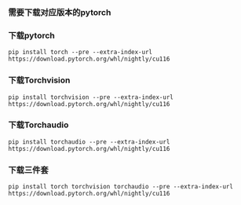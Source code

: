 ### 需要下载对应版本的pytorch

### 下载pytorch
```
pip install torch --pre --extra-index-url https://download.pytorch.org/whl/nightly/cu116

```
### 下载Torchvision
```
pip install torchvision --pre --extra-index-url https://download.pytorch.org/whl/nightly/cu116

```
### 下载Torchaudio
```
pip install torchaudio --pre --extra-index-url https://download.pytorch.org/whl/nightly/cu116

```
### 下载三件套
```
pip install torch torchvision torchaudio --pre --extra-index-url https://download.pytorch.org/whl/nightly/cu116

```